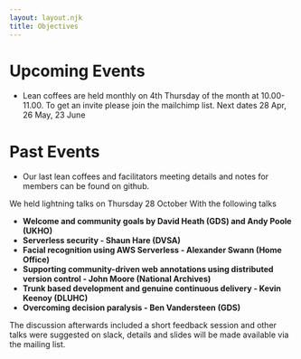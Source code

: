 ```yaml
---
layout: layout.njk
title: Objectives
---
```


# Upcoming Events 

* Lean coffees are held monthly on 4th Thursday of the month at 10.00-11.00. To get an invite please join the mailchimp list. Next dates 28 Apr, 26 May, 23 June

# Past Events

* Our last lean coffees and facilitators meeting details and notes for members can be found on github.

We held lightning talks on Thursday 28 October
With the following talks 

* **Welcome and community goals by David Heath (GDS) and Andy Poole (UKHO)** 
* **Serverless security - Shaun Hare (DVSA)** 
* **Facial recognition using AWS Serverless - Alexander Swann (Home Office)** 
* **Supporting community-driven web annotations using distributed version control - John Moore (National Archives)**
* **Trunk based development and genuine continuous delivery - Kevin Keenoy (DLUHC)**
* **Overcoming decision paralysis - Ben Vandersteen (GDS)**

The discussion afterwards included a short feedback session and other talks were suggested on slack, details and slides will be made available via the mailing list. 
